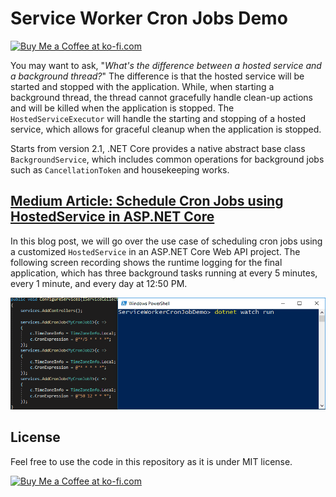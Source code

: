 # Service Worker Cron Jobs Demo

<a href='https://ko-fi.com/changhuixu' target='_blank'><img height='36' style='border:0px;height:36px;' src='https://cdn.ko-fi.com/cdn/kofi3.png?v=2' border='0' alt='Buy Me a Coffee at ko-fi.com' /></a>

You may want to ask, "_What's the difference between a hosted service and a background thread?_" The difference is that the hosted service will be started and stopped with the application. While, when starting a background thread, the thread cannot gracefully handle clean-up actions and will be killed when the application is stopped. The `HostedServiceExecutor` will handle the starting and stopping of a hosted service, which allows for graceful cleanup when the application is stopped.

Starts from version 2.1, .NET Core provides a native abstract base class `BackgroundService`, which includes common operations for background jobs such as `CancellationToken` and housekeeping works.

## [Medium Article: Schedule Cron Jobs using HostedService in ASP.NET Core](https://codeburst.io/schedule-cron-jobs-using-hostedservice-in-asp-net-core-e17c47ba06)

In this blog post, we will go over the use case of scheduling cron jobs using a customized `HostedService` in an ASP.NET Core Web API project. The following screen recording shows the runtime logging for the final application, which has three background tasks running at every 5 minutes, every 1 minute, and every day at 12:50 PM.

![Cron Jobs](./cron-jobs.gif)

## License

Feel free to use the code in this repository as it is under MIT license.

<a href='https://ko-fi.com/changhuixu' target='_blank'><img height='36' style='border:0px;height:36px;' src='https://cdn.ko-fi.com/cdn/kofi3.png?v=2' border='0' alt='Buy Me a Coffee at ko-fi.com' /></a>
